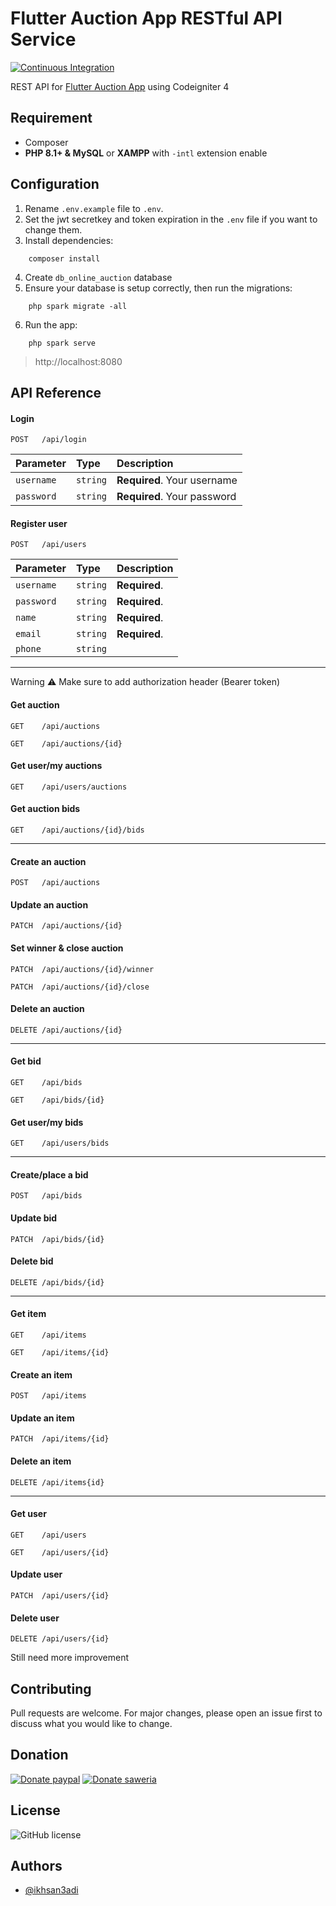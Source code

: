 # Flutter Auction App RESTful API Service

[![Continuous Integration](https://github.com/ikhsan3adi/auction_app_api_ci4/actions/workflows/ci.yml/badge.svg)](https://github.com/ikhsan3adi/auction_app_api_ci4/actions/workflows/ci.yml)

 REST API for [Flutter Auction App](https://github.com/ikhsan3adi/flutter-fuction-app) using Codeigniter 4


## Requirement

- Composer
- **PHP 8.1+ & MySQL** or **XAMPP** with `-intl` extension enable

## Configuration

1.  Rename `.env.example` file to `.env`.
2.  Set the jwt secretkey and token expiration in the `.env` file if you want to change them.
3.  Install dependencies:
```shell
    composer install
```
4. Create `db_online_auction` database
5.  Ensure your database is setup correctly, then run the migrations: 
```shell
    php spark migrate -all  
```
6.  Run the app: 
```shell
    php spark serve  
```

> http://localhost:8080

## API Reference

#### Login

```
POST   /api/login
```

| Parameter  | Type     | Description                 |
| :--------  | :------- | :-------------------------  |
| `username` | `string` | **Required**. Your username |
| `password` | `string` | **Required**. Your password |


#### Register user

```
POST   /api/users
```

| Parameter      | Type     | Description    |
| :--------      | :------- | :--------------|
| `username`     | `string` | **Required**.  |
| `password`     | `string` | **Required**.  |
| `name`         | `string` | **Required**.  |
| `email`        | `string` | **Required**.  |
| `phone`        | `string` |                |

---
Warning :warning: Make sure to add authorization header (Bearer token)

#### Get auction

```
GET    /api/auctions
```
```
GET    /api/auctions/{id}
```
#### Get user/my auctions
```
GET    /api/users/auctions
```
#### Get auction bids
```
GET    /api/auctions/{id}/bids
```
---
#### Create an auction
```
POST   /api/auctions
```
#### Update an auction
```
PATCH  /api/auctions/{id}
```
#### Set winner & close auction
```
PATCH  /api/auctions/{id}/winner
```
```
PATCH  /api/auctions/{id}/close
```
#### Delete an auction
```
DELETE /api/auctions/{id}
```
---
#### Get bid
```
GET    /api/bids
```
```
GET    /api/bids/{id}
```
#### Get user/my bids
```
GET    /api/users/bids
```
---
#### Create/place a bid
```
POST   /api/bids
```
#### Update bid
```
PATCH  /api/bids/{id}
```
#### Delete bid
```
DELETE /api/bids/{id}
```
---
#### Get item
```
GET    /api/items
```
```
GET    /api/items/{id}
```
#### Create an item
```
POST   /api/items
```
#### Update an item
```
PATCH  /api/items/{id}
```
#### Delete an item
```
DELETE /api/items{id}
```
---
#### Get user
```
GET    /api/users
```
```
GET    /api/users/{id}
```
#### Update user
```
PATCH  /api/users/{id}
```
#### Delete user
```
DELETE /api/users/{id}
```

Still need more improvement

## Contributing

Pull requests are welcome. For major changes, please open an issue first
to discuss what you would like to change.

## Donation

[![Donate paypal](https://img.shields.io/badge/Donate-PayPal-green.svg?style=for-the-badge)](https://paypal.me/xannxett?country.x=ID&locale.x=en_US)
[![Donate saweria](https://img.shields.io/badge/Donate-Saweria-red?style=for-the-badge&link=https%3A%2F%2Fsaweria.co%2Fxiboxann)](https://saweria.co/xiboxann)

## License

![GitHub license](https://img.shields.io/github/license/ikhsan3adi/ci4_online_auction_api?style=for-the-badge)

## Authors

- [@ikhsan3adi](https://www.github.com/ikhsan3adi)

